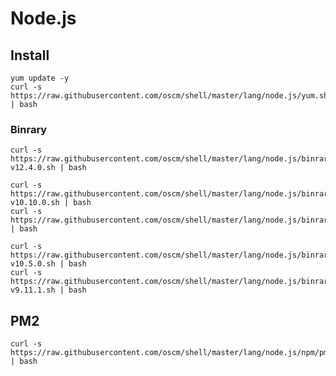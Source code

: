 Node.js
=====

Install
-----

	yum update -y
	curl -s https://raw.githubusercontent.com/oscm/shell/master/lang/node.js/yum.sh | bash
	
### Binrary

	curl -s https://raw.githubusercontent.com/oscm/shell/master/lang/node.js/binrary/node-v12.4.0.sh | bash
	
	curl -s https://raw.githubusercontent.com/oscm/shell/master/lang/node.js/binrary/node-v10.10.0.sh | bash
	curl -s https://raw.githubusercontent.com/oscm/shell/master/lang/node.js/binrary/profile.d.sh | bash
	
	curl -s https://raw.githubusercontent.com/oscm/shell/master/lang/node.js/binrary/node-v10.5.0.sh | bash
	curl -s https://raw.githubusercontent.com/oscm/shell/master/lang/node.js/binrary/node-v9.11.1.sh | bash
	
## PM2

	curl -s https://raw.githubusercontent.com/oscm/shell/master/lang/node.js/npm/pm2.sh | bash

